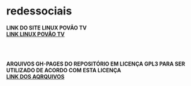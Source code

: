 # redessociais

<p>
<text align="justify" font-size="14px"><b>LINK DO SITE LINUX POVÃO TV</b></text></br>
<a href="https://gamercleanvic.github.io/redessociais/redes.html#redes" type="button" style:"background-color: darkgreen; color: white;border-color:darkgreen;" hover:"background-color: white; color: darkgreen;" alt="SITE LINUX POVÃO TV" target="_blank"><b>LINK LINUX POVÃO TV</b></a></P></br></br>

<P>
<text align="justify" font-size="14px"><b>ARQUIVOS GH-PAGES DO REPOSITÓRIO EM LICENÇA GPL3 PARA SER UTILIZADO DE ACORDO COM ESTA LICENÇA</b></text></br>
<a href="https://github.com/GamerCleanVic/redessociais/tree/gh-pages" type="button" style:"background-color: darkgreen; color: white;border-color:darkgreen;" hover:"background-color: white; color: darkgreen;" alt="SITE LINUX POVÃO TV" target="_blank"><b>LINK DOS AQRQUIVOS</b></a>
</p>
